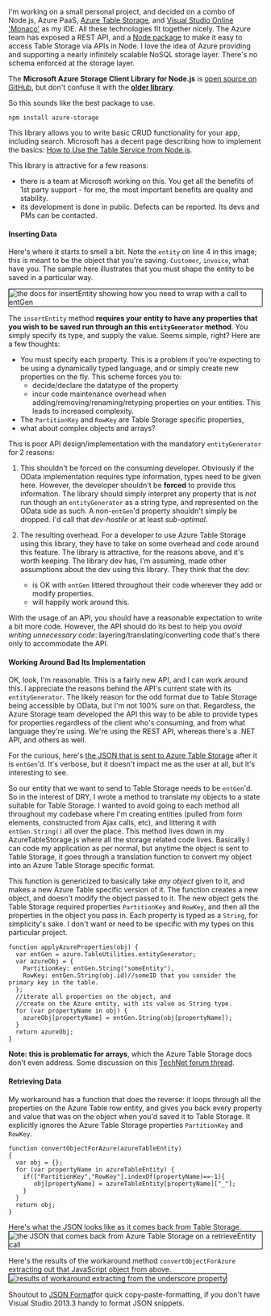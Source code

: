 <!--{Title:"Azure Node.js SDK Library Table Storage Is Frustrating For Complex Objects",PublishedOn:"07-Aug-2014",Intro:"I'm moving from blob storage to table storage and finding that the table storage APIs are frustrating."}-->
<style>img{border:1px solid black;}</style>
I'm working on a small personal project, and decided on a combo of Node.js, Azure PaaS, [Azure Table Storage](http://azure.microsoft.com/en-us/documentation/articles/storage-nodejs-how-to-use-table-storage/#what-is), and [Visual Studio Online 'Monaco'](http://i.imgur.com/JRGTL5O.png) as my IDE. All these technologies fit together nicely. The Azure team has exposed a REST API, and a [Node package](https://www.npmjs.org/package/azure-storage) to make it easy to access Table Storage via APIs in Node. I love the idea of Azure providing and supporting a nearly infinitely scalable NoSQL storage layer. There's no schema enforced at the storage layer.

The **Microsoft Azure Storage Client Library for Node.js** is [open source on GitHub](https://github.com/Azure/azure-storage-node), but don't confuse it with the [**older library**](https://www.npmjs.org/package/azure).

So this sounds like the best package to use.

    npm install azure-storage 

This library allows you to write basic CRUD functionality for your app, including search. Microsoft has a decent page describing how to implement the basics: [How to Use the Table Service from Node.js](http://azure.microsoft.com/en-us/documentation/articles/storage-nodejs-how-to-use-table-storage). 

This library is attractive for a few reasons:

- there is a team at Microsoft working on this. You get all the benefits of 1st party support - for me, the most important benefits are quality and stability.
- its development is done in public. Defects can be reported. Its devs and PMs can be contacted.

#### Inserting Data

Here's where it starts to smell a bit. Note the `entity` on line 4 in this image; this is meant to be the object that you're saving. `Customer`, `invoice`, what have you. The sample here illustrates that you must shape the entity to be saved in a particular way.

![the docs for insertEntity showing how you need to wrap with a call to entGen](http://i.imgur.com/7Yn1q17.png)

The `insertEntity` method **requires your entity to have any properties that you wish to be saved run through an this `entityGenerator` method**. You simply specify its type, and supply the value. Seems simple, right? Here are a few thoughts:

- You must specify each property. This is a problem if you're expecting to be using a dynamically typed language, and or simply create new properties on the fly. This scheme forces you to:
  - decide/declare the datatype of the property
  - incur code maintenance overhead when adding/removing/renaming/retyping properties on your entities. This leads to increased complexity. 
- The `PartitionKey` and `RowKey` are Table Storage specific properties,  
- what about complex objects and arrays?

This is poor API design/implementation with the mandatory `entityGenerator` for 2 reasons:

1. This shouldn't be forced on the consuming developer. Obviously if the OData implementation requires type information, types need to be given here. However, the developer shouldn't be **forced** to provide this information. The library should simply interpret any property that is *not* run though an `entityGenerator` as a string type, and represented on the OData side as such. A non-`entGen`'d property shouldn't simply be dropped. I'd call that *dev-hostile* or at least *sub-optimal*.
 
2. The resulting overhead. For a developer to use Azure Table Storage using this library, they have to take on some overhead and code around this feature. The library is attractive, for the reasons above, and it's worth keeping. The library dev has, I'm assuming, made other assumptions about the dev using this library. They think that the dev:
	- is OK with `entGen` littered throughout their code wherever they add or modify properties.
	- will happily work around this.

With the usage of an API, you should have a reasonable expectation to write a bit more code. However, the API should do its best to help you *avoid writing unnecessary code*: layering/translating/converting code that's there only to accommodate the API.  

#### Working Around Bad Its Implementation

OK, look, I'm reasonable. This is a fairly new API, and I can work around this. I appreciate the reasons behind the API's current state with its `entityGenerator`. The likely reason for the odd format due to Table Storage being accessible by OData, but I'm not 100% sure on that. Regardless, the Azure Storage team developed the API this way to be able to provide types for properties regardless of the client who's consuming, and from what language they're using. We're using the REST API, whereas there's a .NET API, and others as well.

For the curious, here's [the JSON that is sent to Azure Table Storage](http://i.imgur.com/GriiDft.png) after it is `entGen`'d. It's verbose, but it doesn't impact me as the user at all, but it's interesting to see. 

So our entity that we want to send to Table Storage needs to be `entGen`'d. So in the interest of DRY, I wrote a method to translate my objects to a state suitable for Table Storage. I wanted to avoid going to each method all throughout my codebase where I'm creating entities (pulled from form elements, constructed from Ajax calls, etc), and littering it with `entGen.String()` all over the place. This method lives down in my AzureTableStorage.js where all the storage related code lives. Basically I can code my application as per normal, but anytime the object is sent to Table Storage, it goes through a translation function to convert my object into an Azure Table Storage specific format.

This function is genericized to basically take *any object* given to it, and makes a new Azure Table specific version of it. The function creates a new object, and doesn't modify the object passed to it. The new object gets the Table Storage required properties `PartitionKey` and `RowKey`, and then all the properties in the object you pass in. Each property is typed as a `String`, for simplicity's sake. I don't want or need to be specific with my types on this particular project.

	function applyAzureProperties(obj) {
	  var entGen = azure.TableUtilities.entityGenerator;
	  var azureObj = {
	    PartitionKey: entGen.String("someEntity"),
	    RowKey: entGen.String(obj.id)//someID that you consider the primary key in the table.
	  };
	  //iterate all properties on the object, and
	  //create on the Azure entity, with its value as String type.
	  for (var propertyName in obj) {        
	    azureObj[propertyName] = entGen.String(obj[propertyName]);        
	  }
	  return azureObj;
	}

**Note: this is problematic for arrays**, which the Azure Table Storage docs don't even address. Some discussion on this [TechNet forum thread](http://social.technet.microsoft.com/Forums/sharepoint/en-US/7d53baac-a074-4074-8fff-f47ae926ea45/storing-json-in-windows-azure-tables?forum=windowsazuredata).

#### Retrieving Data

My workaround has a function that does the reverse: it loops through all the properties on the Azure Table row entity, and gives you back every property and value that was on the object when you'd saved it to Table Storage. It explicitly ignores the Azure Table Storage properties `PartitionKey` and `RowKey`.

	function convertObjectForAzure(azureTableEntity) 
	{
	  var obj = {};
	  for (var propertyName in azureTableEntity) {
        if(["PartitionKey","RowKey"].indexOf(propertyName)==-1){
	       obj[propertyName] = azureTableEntity[propertyName]["_"];
        }
	  }
	  return obj;
	}

Here's what the JSON looks like as it comes back from Table Storage.
![the JSON that comes back from Azure Table Storage on a retrieveEntity call](http://i.imgur.com/whZQUw2.png)

Here's the results of the workaround method `convertObjectForAzure` extracting out that JavaScript object from above.
![results of workaround extracting from the underscore property](http://i.imgur.com/t9RkEAp.png)


Shoutout to [JSON Format](http://jsonformat.com/)for quick copy-paste-formatting, if you don't have Visual Studio 2013.3 handy to format JSON snippets.

